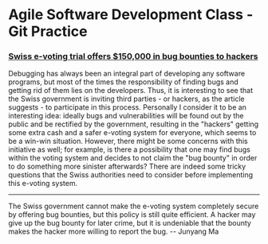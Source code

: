 # Agile Software Development Class - Git Practice 

### [Swiss e-voting trial offers $150,000 in bug bounties to hackers](https://www.theverge.com/2019/2/12/18221570/swiss-e-electronic-voting-public-intrusion-test-hacking-white-hack-bug-bounties)

Debugging has always been an integral part of developing any software programs, but most of the times the responsibility of finding bugs and getting rid of them lies on the developers. Thus, it is interesting to see that the Swiss government is inviting third parties - or hackers, as the article suggests - to participate in this process. Personally I consider it to be an interesting idea: ideally bugs and vulnerabilities will be found out by the public and be rectified by the government, resulting in the "hackers" getting some extra cash and a safer e-voting system for everyone, which seems to be a win-win situation. However, there might be some concerns with this initiative as well; for example, is there a possibility that one may find bugs within the voting system and decides to not claim the "bug bounty" in order to do something more sinister afterwards? There are indeed some tricky questions that the Swiss authorities need to consider before implementing this e-voting system.

-------

The Swiss government cannot make the e-voting system completely secure by offering bug bounties, but this policy is still quite efficient. A hacker may give up the bug bounty for later crime, but it is undeniable that the bounty makes the hacker more willing to report the bug.
-- Junyang Ma